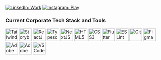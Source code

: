 <a href="https://www.linkedin.com/in/terraelise/" target="_blank"><img src="https://img.shields.io/badge/Come_for_the_business-blue?style=for-the-badge&logo=linkedin&logoColor=white" alt="LinkedIn: Work"/></a> <a href="https://www.instagram.com/terraelise/" target="_blank"><img src="https://img.shields.io/badge/Stay_for_my_adventures-E4405F?style=for-the-badge&logo=instagram&logoColor=white" alt="Instagram: Play"/></a>

### Current Corporate Tech Stack and Tools

<div>
<a href="https://v3.tailwindcss.com/" target="_blank"><img src="https://cdn.jsdelivr.net/gh/devicons/devicon/icons/tailwindcss/tailwindcss-original.svg" width="40" height="40" alt="TailwindCSS"/></a>
<a href="https://storybook.js.org/" target="_blank"><img src="https://cdn.jsdelivr.net/gh/devicons/devicon/icons/storybook/storybook-original.svg" width="40" height="40" alt="Storybook"/></a>
<a href="https://react.dev/" target="_blank"><img src="https://cdn.jsdelivr.net/gh/devicons/devicon/icons/react/react-original.svg" width="40" height="40" alt="ReactJS"/></a>
<a href="https://www.typescriptlang.org/" target="_blank"><img src="https://cdn.jsdelivr.net/gh/devicons/devicon/icons/typescript/typescript-original.svg" width="40" height="40" alt="Typescript"/></a>
<a href="https://nextjs.org/" target="_blank"><img src="https://cdn.jsdelivr.net/gh/devicons/devicon/icons/nextjs/nextjs-original.svg" width="40" height="40" alt="NextJS"/></a>
<a href="https://developer.mozilla.org/en-US/docs/Glossary/HTML5" target="_blank"><img src="https://cdn.jsdelivr.net/gh/devicons/devicon/icons/html5/html5-original.svg" width="40" height="40" alt="HTML5"/></a>
<a href="https://developer.mozilla.org/en-US/docs/Web/CSS" target="_blank"><img src="https://cdn.jsdelivr.net/gh/devicons/devicon/icons/css3/css3-original.svg" width="40" height="40" alt="CSS3" /></a>
<a href="https://flutter.dev/" target="_blank"><img src="https://cdn.jsdelivr.net/gh/devicons/devicon/icons/flutter/flutter-original.svg" width="40" height="40" alt="Flutter"/></a>
<a href="https://eslint.org/" target="_blank"><img src="https://cdn.jsdelivr.net/gh/devicons/devicon/icons/eslint/eslint-original.svg" width="40" height="40" alt="ESLint"/></a>
<a href="https://git-scm.com/" target="_blank"><img src="https://cdn.jsdelivr.net/gh/devicons/devicon/icons/git/git-original.svg" width="40" height="40" alt="Git"/></a>
<a href="https://www.figma.com/" target="_blank"><img src="https://cdn.jsdelivr.net/gh/devicons/devicon/icons/figma/figma-original.svg" width="40" height="40" alt="Figma"/></a>
<a href="https://www.adobe.com/apps/all/all-platforms/pdp/illustrator" target="_blank"><img src="https://cdn.jsdelivr.net/gh/devicons/devicon/icons/illustrator/illustrator-plain.svg" width="40" height="40" alt="Adobe Illustrator"/></a>
<a href="https://www.adobe.com/apps/all/all-platforms/pdp/photoshop" target="_blank"><img src="https://cdn.jsdelivr.net/gh/devicons/devicon/icons/photoshop/photoshop-plain.svg" width="40" height="40" alt="Adobe Photoshop"/></a>
<a href="https://code.visualstudio.com/" target="_blank"><img src="https://cdn.jsdelivr.net/gh/devicons/devicon/icons/vscode/vscode-original.svg" width="40" height="40" alt="VSCode"/></a>
</div>

<!--
notes to self: https://www.sitepoint.com/github-profile-readme/
https://img.shields.io/badge/ & https://hendrasob.github.io/badges/
https://github.com/anuraghazra/github-readme-stats
https://github.com/devicons/devicon/tree/master/icons & https://devicon.dev/
https://github.com/ikatyang/emoji-cheat-sheet/blob/master/README.md
-->
